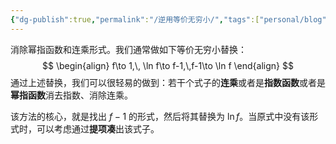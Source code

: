 ```yaml
---
{"dg-publish":true,"permalink":"/逆用等价无穷小/","tags":["personal/blog"]}
---
```


消除幂指函数和连乘形式。我们通常做如下等价无穷小替换：
$$
\begin{align}
f\to 1,\, \ln f\to f-1,\,f-1\to \ln f
\end{align}
$$
通过上述替换，我们可以很轻易的做到：若干个式子的**连乘**或者是**指数函数**或者是**幂指函数**消去指数、消除连乘。

该方法的核心，就是找出 $\displaystyle f-1$ 的形式，然后将其替换为 $\displaystyle \ln f$。当原式中没有该形式时，可以考虑通过**提项凑**出该式子。